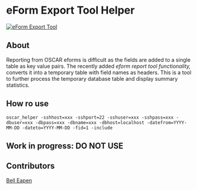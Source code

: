 # eForm Export Tool Helper

[![eForm Export Tool](https://raw.github.com/dermatologist/oscar-eform-export-helper/develop/notes/usage.gif)](https://canehealth.com)

## About

Reporting from OSCAR eforms is difficult as the fields are added to a single table as key value pairs. The recently added *eform report tool functionality,* converts it into a temporary table with field names as headers. This is a tool to further process the temporary database table and display summary statistics.

## How ro use

```
oscar_helper -sshhost=xxx -sshport=22 -sshuser=xxx -sshpass=xxx -dbuser=xxx -dbpass=xxx -dbname=xxx -dbhost=localhost -datefrom=YYYY-MM-DD -dateto=YYYY-MM-DD -fid=1 -include

```

## Work in progress: DO NOT USE

## Contributors

[Bell Eapen](http://canehealth.com)
